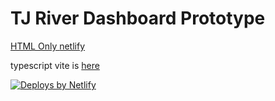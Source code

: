 # TJ River Dashboard Prototype

[HTML Only ](html_js)  [netlify](https://tjdashboard.netlify.app)

typescript vite is [here](foursquarewidget)

<a href="https://www.netlify.com"> <img src="https://www.netlify.com/v3/img/components/netlify-color-accent.svg" alt="Deploys by Netlify" /> </a>

